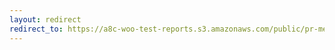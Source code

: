 ```yaml
---
layout: redirect
redirect_to: https://a8c-woo-test-reports.s3.amazonaws.com/public/pr-merge/44272/api/index.html
---
```

